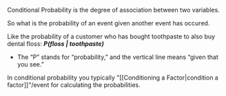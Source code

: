 Conditional Probability is the degree of association between two variables. 

So what is the probability of an event given another event has occured.

Like the probability of  a customer who has bought toothpaste to also buy dental floss: 
***P(floss | toothpaste)***
- The “P” stands for “probability,” and the vertical line means “given that you see.”


In conditional probability you typically "[[Conditioning a Factor|condition a factor]]"/event for calculating the probabilities. 

